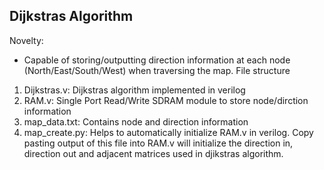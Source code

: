## Dijkstras Algorithm
Novelty:
- Capable of storing/outputting direction information at each node (North/East/South/West) when traversing the map.
File structure
1. Dijkstras.v: Dijkstras algorithm implemented in verilog
2. RAM.v: Single Port Read/Write SDRAM module to store node/dirction information
3. map_data.txt: Contains node and direction information
4. map_create.py: Helps to automatically initialize RAM.v in verilog. Copy pasting output of this file into RAM.v will initialize the direction in, direction out and adjacent matrices used in djikstras algorithm. 


